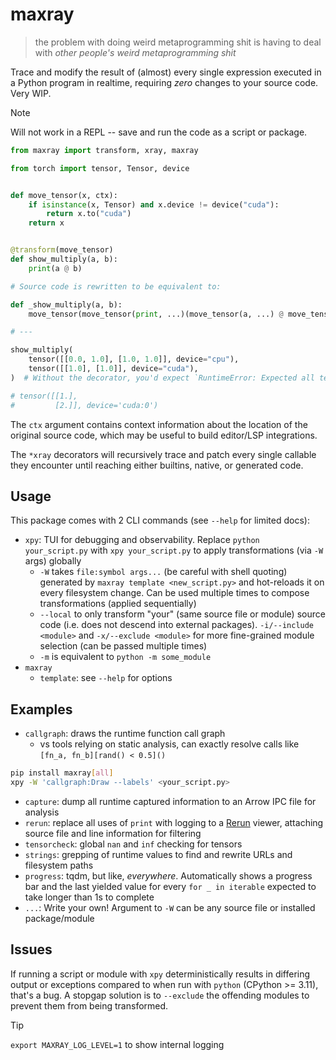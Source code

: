 # maxray

> the problem with doing weird metaprogramming shit is having to deal with *other people's weird metaprogramming shit*

Trace and modify the result of (almost) every single expression executed in a Python program in realtime, requiring *zero* changes to your source code. Very WIP.

> [!NOTE]
> Will not work in a REPL -- save and run the code as a script or package.

```python
from maxray import transform, xray, maxray

from torch import tensor, Tensor, device


def move_tensor(x, ctx):
    if isinstance(x, Tensor) and x.device != device("cuda"):
        return x.to("cuda")
    return x


@transform(move_tensor)
def show_multiply(a, b):
    print(a @ b)

# Source code is rewritten to be equivalent to:

def _show_multiply(a, b):
    move_tensor(move_tensor(print, ...)(move_tensor(a, ...) @ move_tensor(b, ...)), ...)

# ---

show_multiply(
    tensor([[0.0, 1.0], [1.0, 1.0]], device="cpu"),
    tensor([[1.0], [1.0]], device="cuda"),
)  # Without the decorator, you'd expect `RuntimeError: Expected all tensors to be on the same device`

# tensor([[1.],
#         [2.]], device='cuda:0')
```

The `ctx` argument contains context information about the location of the original source code, which may be useful to build editor/LSP integrations.

The `*xray` decorators will recursively trace and patch every single callable they encounter until reaching either builtins, native, or generated code.

## Usage

This package comes with 2 CLI commands (see `--help` for limited docs):
- `xpy`: TUI for debugging and observability. Replace `python your_script.py` with `xpy your_script.py` to apply transformations (via `-W` args) globally
    - `-W` takes `file:symbol args...` (be careful with shell quoting) generated by `maxray template <new_script.py>` and hot-reloads it on every filesystem change. Can be used multiple times to compose transformations (applied sequentially)
    - `--local` to only transform "your" (same source file or module) source code (i.e. does not descend into external packages). `-i/--include <module>` and `-x/--exclude <module>` for more fine-grained module selection (can be passed multiple times)
    - `-m` is equivalent to `python -m some_module`
- `maxray`
    - `template`: see `--help` for options

## Examples

- `callgraph`: draws the runtime function call graph
    - vs tools relying on static analysis, can exactly resolve calls like `[fn_a, fn_b][rand() < 0.5]()`

```sh
pip install maxray[all]
xpy -W 'callgraph:Draw --labels' <your_script.py>
```

- `capture`: dump all runtime captured information to an Arrow IPC file for analysis
- `rerun`: replace all uses of `print` with logging to a [Rerun](https://github.com/rerun-io/rerun) viewer, attaching source file and line information for filtering
- `tensorcheck`: global `nan` and `inf` checking for tensors
- `strings`: grepping of runtime values to find and rewrite URLs and filesystem paths
- `progress`: tqdm, but like, *everywhere*. Automatically shows a progress bar and the last yielded value for every `for _ in iterable` expected to take longer than 1s to complete
- `...`: Write your own! Argument to `-W` can be any source file or installed package/module

## Issues

If running a script or module with `xpy` deterministically results in differing output or exceptions compared to when run with `python` (CPython >= 3.11), that's a bug. A stopgap solution is to `--exclude` the offending modules to prevent them from being transformed.

> [!TIP] 
> `export MAXRAY_LOG_LEVEL=1` to show internal logging
